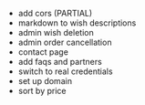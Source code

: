 - add cors (PARTIAL)
- markdown to wish descriptions
- admin wish deletion
- admin order cancellation
- contact page
- add faqs and partners
- switch to real credentials
- set up domain
- sort by price
